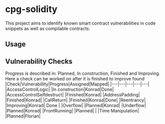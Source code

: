 # cpg-solidity
This project aims to identify known smart contract vulnerabilities in code snippets as well as compilable contracts.
## Usage
## Vulnerability Checks
Progress is described in: Planned, In construction, Finished and Improving. Here a check can be worked on after it is finished to improve found 
|Check|Vulnerabillity|Progress|Assigned|Mapped|
|---|---|---|---|---|
|AccessControlLogic|   |In construction|Konrad|Done|
|AccessControlSelfdestruct|   |Finished|Konrad|
|AddressPadding|   |Finished|Konrad|
|CallReturn|   |Finished|Konrad|Done|
|Reentrancy|   |Improving|Konrad| Done |
|Overflow|   |Planned|Konrad|
|Underflow|   |Planned|Konrad|
|FrontRunning|   |Planned|     |
|Time Manipulation|   |Planned|Florian|
